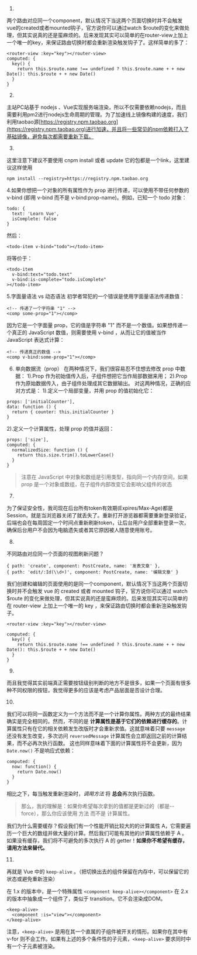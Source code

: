 1.
两个路由对应同一个component，默认情况下当这两个页面切换时并不会触发vue的created或者mounted钩子，官方说你可以通过watch $route的变化来做处理，但其实说真的还是蛮麻烦的。后来发现其实可以简单的在router-view上加上一个唯一的key，来保证路由切换时都会重新渲染触发钩子了。这样简单的多了：
```
<router-view :key="key"></router-view>
computed: {
  key() {
    return this.$route.name !== undefined ? this.$route.name + + new Date(): this.$route + + new Date()
  }
}
```

2.
主站PC站基于 nodejs 、Vue实现服务端渲染，所以不仅需要依赖nodejs，而且需要利用pm2进行nodejs生命周期的管理。为了加速线上镜像构建的速度，我们利用taobao源[https://registry.npm.taobao.org](https://registry.npm.taobao.org)进行加速，并且将一些常见的npm依赖打入了基础镜像，避免每次都需要重新下载。

3.
这里注意下建议不要使用 cnpm install 或者 update 它的包都是一个link，这里建议这样使用
```
npm install --registry=https://registry.npm.taobao.org
```

4.如果你想把一个对象的所有属性作为 prop 进行传递，可以使用不带任何参数的 v-bind (即用 v-bind 而不是 v-bind:prop-name)。例如，已知一个 todo 对象：
```
todo: {
  text: 'Learn Vue',
  isComplete: false
}
```
然后：
```
<todo-item v-bind="todo"></todo-item>
```
将等价于：
```
<todo-item
  v-bind:text="todo.text"
  v-bind:is-complete="todo.isComplete"
></todo-item>
```

5.字面量语法 vs 动态语法
初学者常犯的一个错误是使用字面量语法传递数值：
```
<!-- 传递了一个字符串 "1" -->
<comp some-prop="1"></comp>
```
因为它是一个字面量 prop，它的值是字符串 "1" 而不是一个数值。如果想传递一个真正的 JavaScript 数值，则需要使用 v-bind ，从而让它的值被当作 JavaScript 表达式计算：
```
<!-- 传递真正的数值 -->
<comp v-bind:some-prop="1"></comp>
```

6. 单向数据流（prop）
在两种情况下，我们很容易忍不住想去修改 prop 中数据：
  1).Prop 作为初始值传入后，子组件想把它当作局部数据来用；
  2).Prop 作为原始数据传入，由子组件处理成其它数据输出。
对这两种情况，正确的应对方式是：
  1).定义一个局部变量，并用 prop 的值初始化它：
```
props: ['initialCounter'],
data: function () {
  return { counter: this.initialCounter }
}
```
  2).定义一个计算属性，处理 prop 的值并返回：
```
props: ['size'],
computed: {
  normalizedSize: function () {
    return this.size.trim().toLowerCase()
  }
}
```

>注意在 JavaScript 中对象和数组是引用类型，指向同一个内存空间，如果 prop 是一个对象或数组，在子组件内部改变它会影响父组件的状态

7.
为了保证安全性，我司现在后台所有token有效期(Expires/Max-Age)都是Session，就是当浏览器关闭了就丢失了。重新打开游览器都需要重新登录验证，后端也会在每周固定一个时间点重新刷新token，让后台用户全部重新登录一次，确保后台用户不会因为电脑遗失或者其它原因被人随意使用账号。

8.
不同路由对应同一个页面的视图刷新问题？
```
{ path: 'create', component: PostCreate, name: '发表文章' },
{ path: 'edit/:Id(\\d+)', component: PostCreate, name: '编辑文章' }
```
我们创建和编辑的页面使用的是同一个component，默认情况下当这两个页面切换时并不会触发 vue 的 created 或者 mounted 钩子，官方说你可以通过 watch $route 的变化来做处理，但其实说真的还是蛮麻烦的。后来发现其实可以简单的在 router-view 上加上一个唯一的 key ，来保证路由切换时都会重新渲染触发钩子。
```
<router-view :key="key"></router-view>

computed: {
  key() {
    return this.$route.name !== undefined ? this.$route.name + + new Date(): this.$route + + new Date()
  }
}
```

9.
而且我觉得其实前端真正需要按钮级别判断的地方不是很多，如果一个页面有很多种不同权限的按钮，我觉得更多的应该是考虑产品层面是否设计合理。

10.
我们可以将同一函数定义为一个方法而不是一个计算你属性。两种方式的最终结果确实是完全相同的。然而，不同的是 **计算属性是基于它们的依赖进行缓存的**。计算属性只有在它的相关依赖发生改版时才会重新求值。这就意味着只要 `message` 还没有发生改变，多次访问 `reversedMessage` 计算属性会立即返回之前的计算结果，而不必再次执行函数。
这也同样意味着下面的计算属性将不会更新，因为 `Date.now()` 不是响应式依赖：
```
computed: {
  now: function() {
    return Date.now()
  }
}
```
相比之下，每当触发重新渲染时，*调用方法* 将 **总会**再次执行函数。

> 那么，我的理解是：如果你希望每次拿到的值都是更新过的（都是--force），那么你应该使用 方法 而不是 计算属性。

我们为什么需要缓存？假设我们有一个性能开销比较大的的计算属性 A，它需要遍历一个巨大的数组并做大量的计算。然后我们可能有其他的计算属性依赖于 A 。如果没有缓存，我们将不可避免的多次执行 A 的 getter！**如果你不希望有缓存，请用方法来替代。**

11.
再就是 Vue 中的 `keep-alive` 。（把切换出去的组件保留在内存中，可以保留它的状态或避免重新渲染）

在 1.x 的版本中，是一个特殊属性 `<component keep-alive></component>`
在 2.x 的版本中抽象成一个组件了，类似于 transition。它不会渲染成DOM。
```
<keep-alive>
  <component :is="view"></component>
</keep-alive>
```

注意，`<keep-alive>` 是用在其一个直属的子组件被开关的情形。如果你在其中有 v-for 则不会工作。如果有上述的多个条件性的子元素，`<keep-alive>` 要求同时中有一个子元素被渲染。
















